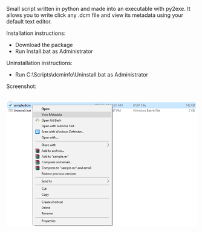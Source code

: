 Small script written in python and made into an executable with py2exe.
It allows you to write click any .dcm file and view its metadata using your default text editor.

Installation instructions:

- Download the package
- Run Install.bat as Administrator


Uninstallation instructions:

- Run C:\Scripts\dcminfo\Uninstall.bat as Administrator

Screenshot: <br />
<br />
<!-- ![Alt text](dcminfo.png?raw=true "Screenshot") -->
![ScreenShot](dcminfo.png)

